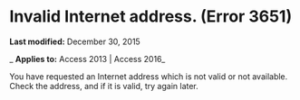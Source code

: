 
# Invalid Internet address. (Error 3651)

 **Last modified:** December 30, 2015

 _ **Applies to:** Access 2013 | Access 2016_

You have requested an Internet address which is not valid or not available. Check the address, and if it is valid, try again later.

